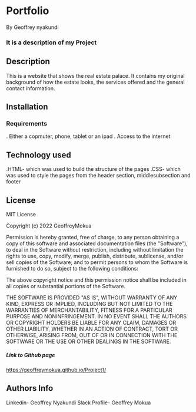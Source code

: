 # Portfolio
By Geoffrey nyakundi
### It is a description of my Project
## Description
This is a website that shows the real estate palace. It contains my original background of how the estate looks, the services offered and the general contact information.
## Installation
### Requirements
. Either a copmuter, phone, tablet or an ipad
. Access to the internet
## Technology used
.HTML- which was used to build the structure of the pages
.CSS- which was used to style the pages from the header section, middlesubsection and footer
## License
MIT License

Copyright (c) 2022 GeoffreyMokua

Permission is hereby granted, free of charge, to any person obtaining a copy
of this software and associated documentation files (the "Software"), to deal
in the Software without restriction, including without limitation the rights
to use, copy, modify, merge, publish, distribute, sublicense, and/or sell
copies of the Software, and to permit persons to whom the Software is
furnished to do so, subject to the following conditions:

The above copyright notice and this permission notice shall be included in all
copies or substantial portions of the Software.

THE SOFTWARE IS PROVIDED "AS IS", WITHOUT WARRANTY OF ANY KIND, EXPRESS OR
IMPLIED, INCLUDING BUT NOT LIMITED TO THE WARRANTIES OF MERCHANTABILITY,
FITNESS FOR A PARTICULAR PURPOSE AND NONINFRINGEMENT. IN NO EVENT SHALL THE
AUTHORS OR COPYRIGHT HOLDERS BE LIABLE FOR ANY CLAIM, DAMAGES OR OTHER
LIABILITY, WHETHER IN AN ACTION OF CONTRACT, TORT OR OTHERWISE, ARISING FROM,
OUT OF OR IN CONNECTION WITH THE SOFTWARE OR THE USE OR OTHER DEALINGS IN THE
SOFTWARE.
##### Link to Github page
https://geoffreymokua.github.io/Project1/
## Authors Info
Linkedin- Geoffrey Nyakundi
Slack Profile- Geoffrey Mokua

